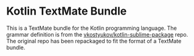 # Kotlin TextMate Bundle

This is a TextMate bundle for the Kotlin programming language. The grammar definition is from the [vkostyukov/kotlin-sublime-package](https://github.com/vkostyukov/kotlin-sublime-package) repo. The original repo has been repackaged to fit the format of a TextMate bundle.

